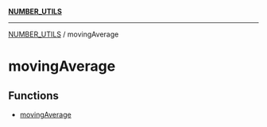 [**NUMBER_UTILS**](../README.md)

***

[NUMBER_UTILS](../README.md) / movingAverage

# movingAverage

## Functions

- [movingAverage](functions/movingAverage.md)
